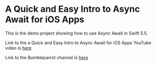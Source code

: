 # A Quick and Easy Intro to Async Await for iOS Apps
This is the demo project showing how to use Async Await in Swift 5.5.

Link to the a Quick and Easy Intro to Async Await for iOS Apps YouTube video is [here](https://youtu.be/-r3yVl-6XUo "a Quick and Easy Intro to Async Await")

Link to the Bumbleparrot channel is [here](https://www.youtube.com/channel/UCoIBpoU4p5XdptaoeD6RUIg "Bumbleparrot YouTube Channel")
